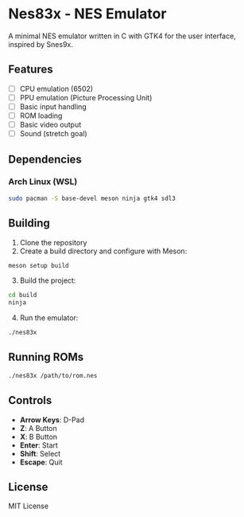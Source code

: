 # Nes83x - NES Emulator

A minimal NES emulator written in C with GTK4 for the user interface, inspired by Snes9x.

## Features

- [ ] CPU emulation (6502)
- [ ] PPU emulation (Picture Processing Unit)
- [ ] Basic input handling
- [ ] ROM loading
- [ ] Basic video output
- [ ] Sound (stretch goal)

## Dependencies

### Arch Linux (WSL)

```bash
sudo pacman -S base-devel meson ninja gtk4 sdl3
```

## Building

1. Clone the repository
2. Create a build directory and configure with Meson:

```bash
meson setup build
```

3. Build the project:

```bash
cd build
ninja
```

4. Run the emulator:

```bash
./nes83x
```

## Running ROMs

```bash
./nes83x /path/to/rom.nes
```

## Controls

- **Arrow Keys**: D-Pad
- **Z**: A Button
- **X**: B Button
- **Enter**: Start
- **Shift**: Select
- **Escape**: Quit

## License

MIT License
